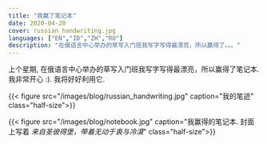 ```yaml
---
title: "我赢了笔记本"
date: 2020-04-20
cover: russian_handwriting.jpg
languages: ["EN","ID","ZH","RU"]
description: "在俄语言中心举办的草写入门班我写字写得最漂亮，所以赢得了。。。"
---
```


上个星期, 在俄语言中心举办的草写入门班我写字写得最漂亮，所以赢得了笔记本. 我非常开心 :). 我将好好利用它. 

{{< figure src="/images/blog/russian_handwriting.jpg" caption="我的笔迹" class="half-size">}}

{{< figure src="/images/blog/notebook.jpg" caption="我赢得的笔记本. 封面上写着 *来自圣彼得堡，带着无动于衷与冷漠*" class="half-size">}}
